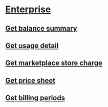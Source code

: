 # [Enterprise](https://docs.microsoft.com/azure/billing/billing-enterprise-api)
## [Get balance summary](billing-enterprise-api-balance-summary.md)
## [Get usage detail](billing-enterprise-api-usage-detail.md)
## [Get marketplace store charge](billing-enterprise-api-marketplace-storecharge.md)
## [Get price sheet](billing-enterprise-api-pricesheet.md)
## [Get billing periods](billing-enterprise-api-billing-periods.md)